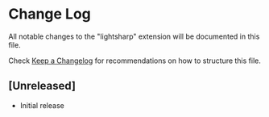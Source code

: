 # Change Log

All notable changes to the "lightsharp" extension will be documented in this file.

Check [Keep a Changelog](http://keepachangelog.com/) for recommendations on how to structure this file.

## [Unreleased]

- Initial release
